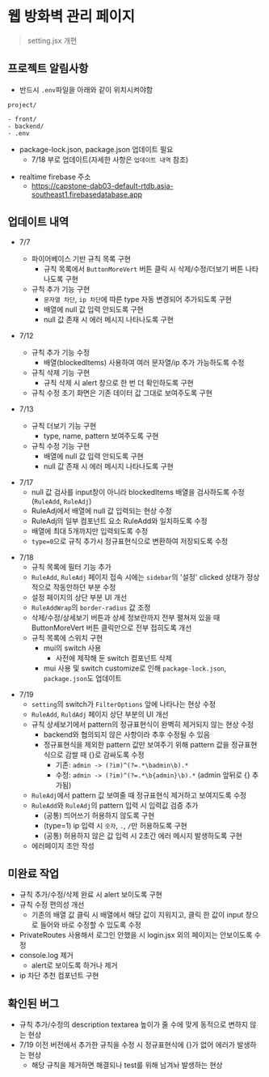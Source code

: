 # 웹 방화벽 관리 페이지

> setting.jsx 개편

## 프로젝트 알림사항

- 반드시 `.env`파일을 아래와 같이 위치시켜야함

```
project/

- front/
- backend/
- .env
```

- package-lock.json, package.json 업데이트 필요
  - 7/18 부로 업데이트(자세한 사항은 `업데이트 내역` 참조)

* realtime firebase 주소
  - https://capstone-dab03-default-rtdb.asia-southeast1.firebasedatabase.app

## 업데이트 내역

- 7/7

  - 파이어베이스 기반 규칙 목록 구현
    - 규칙 목록에서 `ButtonMoreVert` 버튼 클릭 시 삭제/수정/더보기 버튼 나타나도록 구현
  - 규칙 추가 기능 구현
    - `문자열 차단`, `ip 차단`에 따른 type 자동 변경되어 추가되도록 구현
    - 배열에 null 값 입력 안되도록 구현
    - null 값 존재 시 에러 메시지 나타나도록 구현

- 7/12

  - 규칙 추가 기능 수정
    - 배열(blockedItems) 사용하여 여러 문자열/ip 추가 가능하도록 수정
  - 규칙 삭제 기능 구현
    - 규칙 삭제 시 alert 창으로 한 번 더 확인하도록 구현
  - 규칙 수정 초기 화면은 기존 데이터 값 그대로 보여주도록 구현

- 7/13
  - 규칙 더보기 기능 구현
    - type, name, pattern 보여주도록 구현
  - 규칙 수정 기능 구현
    - 배열에 null 값 입력 안되도록 구현
    - null 값 존재 시 에러 메시지 나타나도록 구현

* 7/17
  - null 값 검사를 input창이 아니라 blockedItems 배열을 검사하도록 수정(`RuleAdd`, `RuleAdj`)
  - RuleAdj에서 배열에 null 값 입력되는 현상 수정
  - RuleAdj의 일부 컴포넌트 요소 RuleAdd와 일치하도록 수정
  - 배열에 최대 5개까지만 입력되도록 수정
  * `type=0`으로 규칙 추가시 정규표현식으로 변환하여 저장되도록 수정

- 7/18
  - 규칙 목록에 필터 기능 추가
  * `RuleAdd`, `RuleAdj` 페이지 접속 시에는 `sidebar`의 '설정' clicked 상태가 정상적으로 작동안하던 부분 수정
  * 설정 페이지의 상단 부분 UI 개선
  * `RuleAddWrap`의 `border-radius` 값 조정
  * 삭제/수정/상세보기 버튼과 상세 정보란까지 전부 펼쳐져 있을 때 ButtonMoreVert 버튼 클릭만으로 전부 접히도록 개선
  * 규칙 목록에 스위치 구현
    - mui의 switch 사용
      - 사전에 제작해 둔 switch 컴포넌트 삭제
    * mui 사용 및 switch customize로 인해 `package-lock.json`, `package.json`도 업데이트

* 7/19
  - `setting`의 switch가 `FilterOptions` 앞에 나타나는 현상 수정
  * `RuleAdd`, `RuldAdj` 페이지 상단 부분의 UI 개선
  * 규칙 상세보기에서 pattern의 정규표현식이 완벽히 제거되지 않는 현상 수정
    - backend와 협의되지 않은 사항이라 추후 수정될 수 있음
    - 정규표현식을 제외한 pattern 값만 보여주기 위해 pattern 값을 정규표현식으로 감쌀 때 {}로 감싸도록 수정
      - 기존: `admin -> (?im)^(?=.*\badmin\b).*`
      - 수정: `admin -> (?im)^(?=.*\b{admin}\b).*` (admin 앞뒤로 {} 추가됨)
  * `RuleAdj`에서 pattern 값 보여줄 때 정규표현식 제거하고 보여지도록 수정
  * `RuleAdd`와 `RuleAdj`의 pattern 입력 시 입력값 검증 추가
    - (공통) 띄어쓰기 허용하지 않도록 구현
    - (type=1) ip 입력 시 `숫자`, `.`, `/`만 허용하도록 구현
    * (공통) 허용하지 않은 값 입력 시 2초간 에러 메시지 발생하도록 구현
  * 에러페이지 초안 작성

## 미완료 작업

- 규칙 추가/수정/삭제 완료 시 alert 보이도록 구현
- 규칙 수정 편의성 개선
  - 기존의 배열 값 클릭 시 배열에서 해당 값이 지워지고, 클릭 한 값이 input 창으로 들어와 바로 수정할 수 있도록 수정
- PrivateRoutes 사용해서 로그인 안했을 시 login.jsx 외의 페이지는 안보이도록 수정
- console.log 제거
  - alert로 보이도록 하거나 제거
- ip 차단 추천 컴포넌트 구현

## 확인된 버그

- 규칙 추가/수정의 description textarea 높이가 줄 수에 맞게 동적으로 변하지 않는 현상
- 7/19 이전 버전에서 추가한 규칙을 수정 시 정규표현식에 {}가 없어 에러가 발생하는 현상
  - 해당 규칙을 제거하면 해결되나 test를 위해 남겨놔 발생하는 현상
